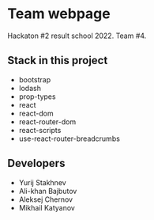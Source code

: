 # Team webpage

Hackaton #2 result school 2022. Team #4.

## Stack in this project

-   bootstrap
-   lodash
-   prop-types
-   react
-   react-dom
-   react-router-dom
-   react-scripts
-   use-react-router-breadcrumbs

## Developers

-   Yurij Stakhnev
-   Ali-khan Bajbutov
-   Aleksej Chernov
-   Mikhail Katyanov
